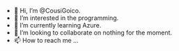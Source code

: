 - 👋 Hi, I’m @CousiGoico.
- 👀 I’m interested in the programming.
- 🌱 I’m currently learning Azure.
- 💞️ I’m looking to collaborate on nothing for the moment.
- 📫 How to reach me ...

<!---
CousiGoico/CousiGoico is a ✨ special ✨ repository because its `README.md` (this file) appears on your GitHub profile.
You can click the Preview link to take a look at your changes.
--->
